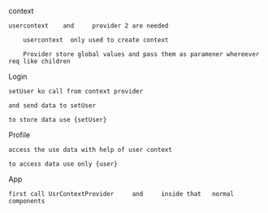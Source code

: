 context 

    usercontext    and     provider 2 are needed

        usercontext  only used to create context 

        Provider store global values and pass them as paramener whereever req like children

Login 

    setUser ko call from context provider 

    and send data to setUser

    to store data use {setUser}

Profile 

    access the use data with help of user context

    to access data use only {user}

App 

    first call UsrContextProvider     and     inside that   normal  components